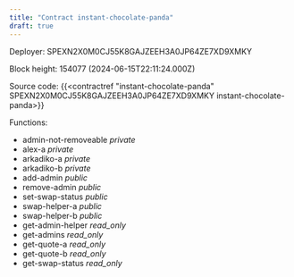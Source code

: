 ```yaml
---
title: "Contract instant-chocolate-panda"
draft: true
---
```

Deployer: SPEXN2X0M0CJ55K8GAJZEEH3A0JP64ZE7XD9XMKY


 



Block height: 154077 (2024-06-15T22:11:24.000Z)

Source code: {{<contractref "instant-chocolate-panda" SPEXN2X0M0CJ55K8GAJZEEH3A0JP64ZE7XD9XMKY instant-chocolate-panda>}}

Functions:

* admin-not-removeable _private_
* alex-a _private_
* arkadiko-a _private_
* arkadiko-b _private_
* add-admin _public_
* remove-admin _public_
* set-swap-status _public_
* swap-helper-a _public_
* swap-helper-b _public_
* get-admin-helper _read_only_
* get-admins _read_only_
* get-quote-a _read_only_
* get-quote-b _read_only_
* get-swap-status _read_only_
